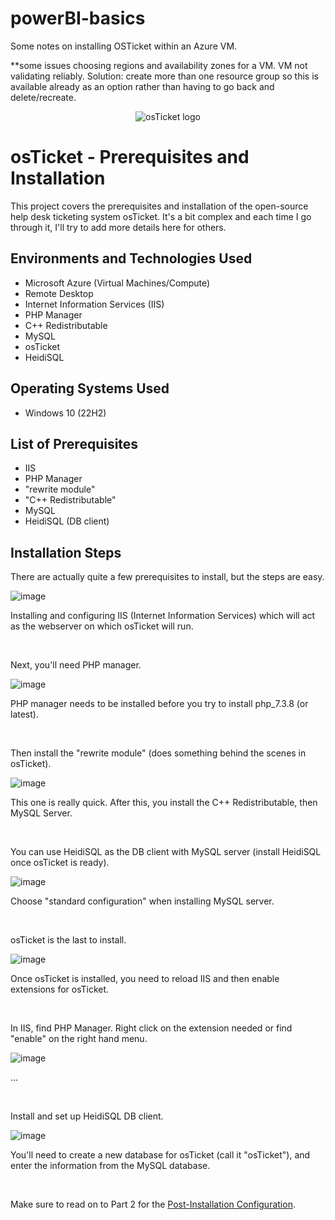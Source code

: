 # powerBI-basics
Some notes on installing OSTicket within an Azure VM.

**some issues choosing regions and availability zones for a VM. VM not validating reliably.
Solution: create more than one resource group so this is available already as an option rather than having to go back and delete/recreate.

<p align="center">
<img src="https://i.imgur.com/Clzj7Xs.png" alt="osTicket logo"/>
</p>

<h1>osTicket - Prerequisites and Installation</h1>
This project covers the prerequisites and installation of the open-source help desk ticketing system osTicket. It's a bit complex and each time I go through it, I'll try to add more details here for others.<br />


<h2>Environments and Technologies Used</h2>

- Microsoft Azure (Virtual Machines/Compute)
- Remote Desktop
- Internet Information Services (IIS)
- PHP Manager
- C++ Redistributable
- MySQL
- osTicket
- HeidiSQL

<h2>Operating Systems Used </h2>

- Windows 10</b> (22H2)

<h2>List of Prerequisites</h2>

- IIS
- PHP Manager
- "rewrite module"
- "C++ Redistributable"
- MySQL
- HeidiSQL (DB client)


<h2>Installation Steps</h2>
<p>There are actually quite a few prerequisites to install, but the steps are easy.</p>

![image](https://github.com/lcccodes/osticket-install/assets/171904823/a18f124b-b556-48cc-b05f-a47f8918f77b)


<p>
Installing and configuring IIS (Internet Information Services) which will act as the webserver on which osTicket will run.
</p>
<br />

<p>
Next, you'll need PHP manager. 

![image](https://github.com/lcccodes/osticket-install/assets/171904823/ca3981b7-66c0-4830-a2b9-89c3ecb02d9d)


</p>
<p>
PHP manager needs to be installed before you try to install php_7.3.8 (or latest).
</p>
<br />

<p>
Then install the "rewrite module" (does something behind the scenes in osTicket).

![image](https://github.com/lcccodes/osticket-install/assets/171904823/2cc07698-d5c7-4f34-ab8b-42557e31875b)


</p>
<p>
This one is really quick. After this, you install the C++ Redistributable, then MySQL Server.
</p>
<br />

<p>
You can use HeidiSQL as the DB client with MySQL server (install HeidiSQL once osTicket is ready).

  ![image](https://github.com/lcccodes/osticket-install/assets/171904823/ceeba0a8-a85a-4d69-b1ec-c4724ed48dff)

</p>
<p>
Choose "standard configuration" when installing MySQL server.
</p>
<br />

<p>
osTicket is the last to install.

  ![image](https://github.com/lcccodes/osticket-install/assets/171904823/ceeba0a8-a85a-4d69-b1ec-c4724ed48dff)

</p>
<p>
Once osTicket is installed, you need to reload IIS and then enable extensions for osTicket.
</p>
<br />

<p>
In IIS, find PHP Manager. Right click on the extension needed or find "enable" on the right hand menu.

![image](https://github.com/lcccodes/osticket-install/assets/171904823/d7f82afc-a664-4112-9682-51ddeb65662d)


</p>
<p>
  ...
</p>
<br />

<p>
Install and set up HeidiSQL DB client.

 ![image](https://github.com/lcccodes/osticket-install/assets/171904823/a6944c9c-3919-4ee3-9957-51a496e4bebd)


</p>
<p>
You'll need to create a new database for osTicket (call it "osTicket"), and enter the information from the MySQL database.</p>
<br />

Make sure to read on to Part 2 for the 
[Post-Installation Configuration](https://github.com/lcccodes/post-install-config).
